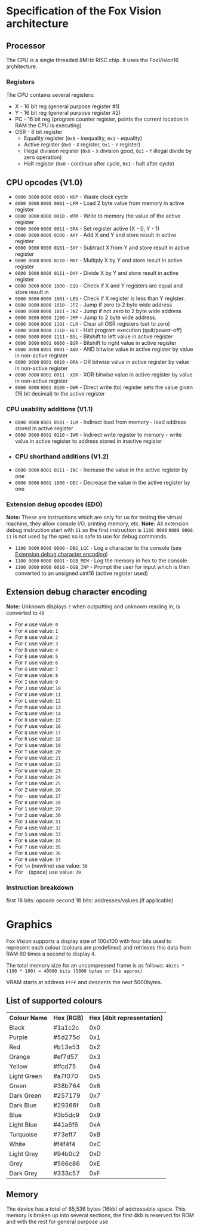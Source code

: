 # Specification of the Fox Vision architecture

## Processor
The CPU is a single threaded 8MHz RISC chip. It uses the FoxVision16 architecture.

### Registers
The CPU contains several registers:
- X - 16 bit reg (general purpose register #1)
- Y - 16 bit reg (general purpose register #2)
- PC - 16 bit reg (program counter register, points the current location in RAM the CPU is executing)
- OSR - 8 bit register
  - Equality register (`0x0` - inequality, `0x1` - equality)
  - Active register (`0x0` - `X` register, `0x1` - `Y` register)
  - Illegal division register (`0x0` - `X` division good, `0x1` - `Y` illegal divide by zero operation)
  - Halt register (`0x0` - continue after cycle, `0x1` - halt after cycle)

## CPU opcodes (V1.0)
- `0000 0000` `0000 0000` - `NOP` - Waste clock cycle
- `0000 0000` `0000 0001` - `LFM` - Load 2 byte value from memory in active register
- `0000 0000` `0000 0010` - `WTM` - Write to memory the value of the active register
- `0000 0000` `0000 0011` - `SRA` - Set register active (X - 0, Y - 1)
- `0000 0000` `0000 0100` - `AXY` - Add X and Y and store result in active register
- `0000 0000` `0000 0101` - `SXY` - Subtract X from Y and store result in active register
- `0000 0000` `0000 0110` - `MXY` - Multiply X by Y and store result in active register
- `0000 0000` `0000 0111` - `DXY` - Divide X by Y and store result in active register
- `0000 0000` `0000 1000` - `EQU` - Check if X and Y registers are equal and store result in 
- `0000 0000` `0000 1001` - `LEQ` - Check if X register is less than Y register.
- `0000 0000` `0000 1010` - `JPZ` - Jump if zero to 2 byte wide address
- `0000 0000` `0000 1011` - `JNZ` - Jump if not zero to 2 byte wide address
- `0000 0000` `0000 1100` - `JMP` - Jump to 2 byte wide address.
- `0000 0000` `0000 1101` - `CLR` - Clear all OSR registers (set to zero)
- `0000 0000` `0000 1110` - `HLT` - Halt program execution (quit/power-off)
- `0000 0000` `0000 1111` - `BSL` - Bitshift to left value in active register
- `0000 0000` `0001 0000` - `BSR` - Bitshift to right value in active register
- `0000 0000` `0001 0001` - `AND` - AND bitwise value in active register by value in non-active register
- `0000 0000` `0001 0010` - `ORA` - OR bitwise value in active register by value in non-active register
- `0000 0000` `0001 0011` - `XOR` - XOR bitwise value in active register by value in non-active register
- `0000 0000` `0001 0100` - `DWR` - Direct write (to) register sets the value given (16 bit decimal) to the active register
### CPU usability additions (V1.1)
- `0000 0000` `0001 0101` - `ILM` - Indirect load from memory - load address stored in active register
- `0000 0000` `0001 0110` - `IWR` - Indirect write register to memory - write value in active register to address stored in inactive register
- ### CPU shorthand additions (V1.2)
- `0000 0000` `0001 0111` - `INC` - Increase the value in the active register by one
- `0000 0000` `0001 1000` - `DEC` - Decrease the value in the active register by one
### Extension debug opcodes (EDO)
**Note:** These are instructions which are only for us for testing the virtual machine, they allow console I/O, printing memory, etc.
**Note:** All extension debug instruction start with `11` so the first instruction is `1100 0000` `0000 0000`. `11` is not used by the spec so is safe to use for debug commands.
- `1100 0000` `0000 0000` - `DBG_LGC` - Log a character to the console (see [Extension debug character encoding](#extension-debug-character-encoding))
- `1100 0000` `0000 0001` - `DGB_MEM` - Log the memory in hex to the console
- `1100 0000` `0000 0010` - `DGB_INP` - Prompt the user for input which is then converted to an unsigned uint16 (active register used)

## Extension debug character encoding
**Note:** Unknown displays `?` when outputting and unknown reading in, is converted to `40`
- For `#` use value: `0`
- For `A` use value: `1`
- For `B` use value: `2`
- For `C` use value: `3`
- For `D` use value: `4`
- For `E` use value: `5`
- For `F` use value: `6`
- For `G` use value: `7`
- For `H` use value: `8`
- For `I` use value: `9`
- For `J` use value: `10`
- For `K` use value: `11`
- For `L` use value: `12`
- For `M` use value: `13`
- For `N` use value: `14`
- For `O` use value: `15`
- For `P` use value: `16`
- For `Q` use value: `17`
- For `R` use value: `18`
- For `S` use value: `19`
- For `T` use value: `20`
- For `U` use value: `21`
- For `V` use value: `22`
- For `W` use value: `23`
- For `X` use value: `24`
- For `Y` use value: `25`
- For `Z` use value: `26`
- For `-` use value: `27`
- For `0` use value: `28`
- For `1` use value: `29`
- For `2` use value: `30`
- For `3` use value: `31`
- For `4` use value: `32`
- For `5` use value: `33`
- For `6` use value: `34`
- For `7` use value: `35`
- For `8` use value: `36`
- For `9` use value: `37`
- For `\n` (newline) use value: `38`
- For ` ` (space) use value: `39`

### Instruction breakdown
first 16 bits: opcode
second 16 bits: addresses/values (if applicable)

# Graphics
Fox Vision supports a display size of 100x100 with four bits used to represent each colour (colours are predefined) and retrieves this data from RAM 60 times a second to display it.

The total memory size for an uncompressed frame is as follows:
`4bits * (100 * 100) = 40000 bits (5000 bytes or 5kb approx)`

VRAM starts at address `FFFF` and descents the next 5000bytes.

## List of supported colours
<table>
<tr>
  <th>Colour Name</th>
  <th>Hex (RGB)</th>
  <th>Hex (4bit representation)</th>
</tr>
<tr>
  <td>Black</td>
  <td>#1a1c2c</td>
  <td>0x0</td>
</tr>
<tr>
  <td>Purple</td>
  <td>#5d275d</td>
  <td>0x1</td>
</tr>
<tr>
  <td>Red</td>
  <td>#b13e53</td>
  <td>0x2</td>
</tr>
<tr>
  <td>Orange</td>
  <td>#ef7d57</td>
  <td>0x3</td>
</tr>
<tr>
  <td>Yellow</td>
  <td>#ffcd75</td>
  <td>0x4</td>
</tr>
<tr>
  <td>Light Green</td>
  <td>#a7f070</td>
  <td>0x5</td>
</tr>
<tr>
  <td>Green</td>
  <td>#38b764</td>
  <td>0x6</td>
</tr>
<tr>
  <td>Dark Green</td>
  <td>#257179</td>
  <td>0x7</td>
</tr>
<tr>
  <td>Dark Blue</td>
  <td>#29366f</td>
  <td>0x8</td>
</tr>
<tr>
  <td>Blue</td>
  <td>#3b5dc9</td>
  <td>0x9</td>
</tr>
<tr>
  <td>Light Blue</td>
  <td>#41a6f6</td>
  <td>0xA</td>
</tr>
<tr>
  <td>Turquoise</td>
  <td>#73eff7</td>
  <td>0xB</td>
</tr>
<tr>
  <td>White</td>
  <td>#f4f4f4</td>
  <td>0xC</td>
</tr>
<tr>
  <td>Light Grey</td>
  <td>#94b0c2</td>
  <td>0xD</td>
</tr>
<tr>
  <td>Grey</td>
  <td>#566c86</td>
  <td>0xE</td>
</tr>
<tr>
  <td>Dark Grey</td>
  <td>#333c57</td>
  <td>0xF</td>
</tr>
</table> 


## Memory
The device has a total of 65,536 bytes (16kb) of addressable space.
This memory is broken up into several sections, the first 4kb is reserved for ROM and with the rest for general purpose use